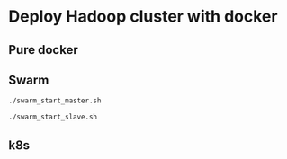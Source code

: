 # Deploy Hadoop cluster with docker

## Pure docker

## Swarm
```bash
./swarm_start_master.sh

./swarm_start_slave.sh
```

## k8s
